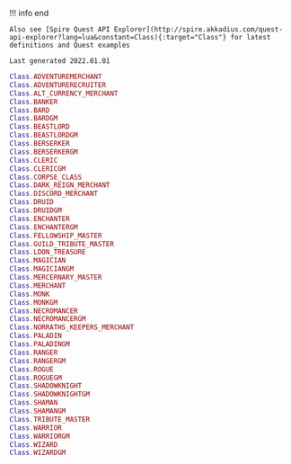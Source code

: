 !!! info end

    Also see [Spire Quest API Explorer](http://spire.akkadius.com/quest-api-explorer?lang=lua&constant=Class){:target="Class"} for latest definitions and Quest examples

    Last generated 2022.01.01

``` lua
Class.ADVENTUREMERCHANT
Class.ADVENTURERECRUITER
Class.ALT_CURRENCY_MERCHANT
Class.BANKER
Class.BARD
Class.BARDGM
Class.BEASTLORD
Class.BEASTLORDGM
Class.BERSERKER
Class.BERSERKERGM
Class.CLERIC
Class.CLERICGM
Class.CORPSE_CLASS
Class.DARK_REIGN_MERCHANT
Class.DISCORD_MERCHANT
Class.DRUID
Class.DRUIDGM
Class.ENCHANTER
Class.ENCHANTERGM
Class.FELLOWSHIP_MASTER
Class.GUILD_TRIBUTE_MASTER
Class.LDON_TREASURE
Class.MAGICIAN
Class.MAGICIANGM
Class.MERCERNARY_MASTER
Class.MERCHANT
Class.MONK
Class.MONKGM
Class.NECROMANCER
Class.NECROMANCERGM
Class.NORRATHS_KEEPERS_MERCHANT
Class.PALADIN
Class.PALADINGM
Class.RANGER
Class.RANGERGM
Class.ROGUE
Class.ROGUEGM
Class.SHADOWKNIGHT
Class.SHADOWKNIGHTGM
Class.SHAMAN
Class.SHAMANGM
Class.TRIBUTE_MASTER
Class.WARRIOR
Class.WARRIORGM
Class.WIZARD
Class.WIZARDGM

```
